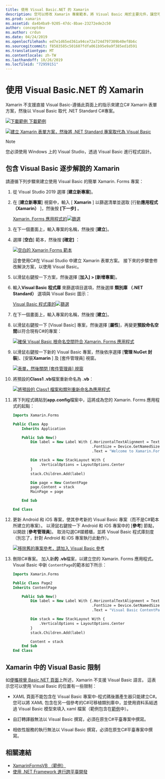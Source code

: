 ```yaml
---
title: 使用 Visual Basic.NET 的 Xamarin
description: 您可以修改 Xamarin 專案範本，將 Visual Basic 用於主要元件，讓您可以使用 VB.NET 來建立跨平臺行動應用程式。
ms.prod: xamarin
ms.assetid: da4b4ba9-9205-47dc-8bae-23272ede2c50
author: conceptdev
ms.author: crdun
ms.date: 04/24/2019
ms.openlocfilehash: ed7e1d65ed361a94ce72a724d797309b40ef8b6c
ms.sourcegitcommit: f8583585c501607fdfa061b95e9a9f385ed1d591
ms.translationtype: MT
ms.contentlocale: zh-TW
ms.lasthandoff: 10/26/2019
ms.locfileid: "72959151"
---
```

# <a name="xamarinforms-using-visual-basicnet"></a>使用 Visual Basic.NET 的 Xamarin

Xamarin 不支援直接 Visual Basic-遵循此頁面上的指示來建立C# Xamarin 表單方案，然後以 Visual Basic 取代 .NET Standard C#專案。

[![下載範例](~/media/shared/download.png) 下載範例](https://docs.microsoft.com/samples/xamarin/mobile-samples/visualbasic-xamarinformsvb/)

[![建立 Xamarin 表單方案，然後將 .NET Standard 專案取代為 Visual Basic](xamarin-forms-images/hero-sml.png)](xamarin-forms-images/hero.png#lightbox)

> [!NOTE]
> 您必須使用 Windows 上的 Visual Studio，透過 Visual Basic 進行程式設計。

## <a name="xamarinforms-with-visual-basic-walkthrough"></a>包含 Visual Basic 逐步解說的 Xamarin

請遵循下列步驟來建立使用 Visual Basic 的簡單 Xamarin. Forms 專案：

1. 從 Visual Studio 2019 選擇 [**建立新專案**]。

2. 在 [**建立新專案**] 視窗中，輸入 [ **Xamarin** ] 以篩選清單並選取 [行動**應用程式（Xamarin）** ]，然後按 **[下一步]** 。

    [Xamarin. Forms 應用程式的![篩選](xamarin-forms-images/02-sml.png)](xamarin-forms-images/02.png#lightbox)

3. 在下一個畫面上，輸入專案的名稱，然後按 [**建立**]。

4. 選擇 [**空白**] 範本，然後按 **[確定]** ：

    [![空白的 Xamarin Forms 範本](xamarin-forms-images/04-sml.png)](xamarin-forms-images/04.png#lightbox)

    這會使用C#在 Visual Studio 中建立 Xamarin 表單方案。 接下來的步驟會修改解決方案，以使用 Visual Basic。

5. 以滑鼠右鍵按一下方案，然後選擇 [**加入] > [新增專案**]。

6. 輸入**Visual Basic 程式庫** 來篩選項目選項，然後選擇 **類別庫 （.NET Standard）** 選項與 Visual Basic 圖示：

    [Visual Basic 程式庫的![篩選](xamarin-forms-images/06-sml.png)](xamarin-forms-images/06.png#lightbox)

7. 在下一個畫面上，輸入專案的名稱，然後按 [**建立**]。

8. 以滑鼠右鍵按一下 [Visual Basic] 專案，然後選擇 [**屬性**]，再變更**預設命名空間**以符合現有C#的專案：

    [![確保 Visual Basic 根命名空間符合 Xamarin. Forms 應用程式](xamarin-forms-images/07a-sml.png)](xamarin-forms-images/07a.png#lightbox)

9. 以滑鼠右鍵按一下新的 Visual Basic 專案，然後依序選擇 [**管理 NuGet 封裝**]、[安裝**Xamarin** ] 及 [套件管理員] 視窗。

    [![表單，然後關閉 [套件管理員] 視窗](xamarin-forms-images/07b-sml.png)](xamarin-forms-images/07b.png#lightbox)

10. 將預設的**Class1 .vb**檔案重新命名為 **.vb**：

    [![將預設的 Class1 檔案和類別重新命名為應用程式](xamarin-forms-images/08.png)](xamarin-forms-images/08.png#lightbox)

11. 將下列程式碼貼到**app.config**檔案中，這將成為您的 Xamarin. Forms 應用程式的起點：

    ```vb
    Imports Xamarin.Forms

    Public Class App
        Inherits Application

        Public Sub New()
            Dim label = New Label With {.HorizontalTextAlignment = TextAlignment.Center,
                                        .FontSize = Device.GetNamedSize(NamedSize.Medium, GetType(Label)),
                                        .Text = "Welcome to Xamarin.Forms with Visual Basic.NET"}

            Dim stack = New StackLayout With {
                .VerticalOptions = LayoutOptions.Center
            }
            stack.Children.Add(label)

            Dim page = New ContentPage
            page.Content = stack
            MainPage = page

        End Sub

    End Class
    ```

12. 更新 Android 和 iOS 專案，使其參考新的 Visual Basic 專案（而不是C#範本所建立的專案）。
以滑鼠右鍵按一下 Android 和 iOS 專案中的 [**參考**] 節點，以開啟 [**參考管理員**]。 取消勾選C#媒體櫃，並將 Visual Basic 程式庫刻度（別忘了，針對 Android 和 iOS 專案執行此動作）。

    [![移除舊的專案參考，請加入 Visual Basic 參考](xamarin-forms-images/10-sml.png)](xamarin-forms-images/10.png#lightbox)

13. 刪除C#專案。 加入新**的 .vb**檔案，以建立您的 Xamarin. Forms 應用程式。 Visual Basic 中新 `ContentPage`的範本如下所示：

    ```vb
    Imports Xamarin.Forms

    Public Class Page2
    Inherits ContentPage

        Public Sub New()
            Dim label = New Label With {.HorizontalTextAlignment = TextAlignment.Center,
                                        .FontSize = Device.GetNamedSize(NamedSize.Medium, GetType(Label)),
                                        .Text = "Visual Basic ContentPage"}

            Dim stack = New StackLayout With {
                .VerticalOptions = LayoutOptions.Center
            }
            stack.Children.Add(label)

            Content = stack
        End Sub
    End Class
    ```

## <a name="limitations-of-visual-basic-in-xamarinforms"></a>Xamarin 中的 Visual Basic 限制

如[便攜視覺 Basic.NET 頁面](~/cross-platform/platform/visual-basic/index.md)上所述，Xamarin 不支援 Visual Basic 語言。 這表示您可以使用 Visual Basic 的位置有一些限制：

- XAML 頁面不能包含在 Visual Basic 專案中-程式碼後置產生器只能建立C#。 您可以將 XAML 包含在另一個參考的C#可移植類別庫中，並使用資料系結透過 Visual Basic 模型來填入 xaml 檔案（範例包含在[範例](https://github.com/xamarin/mobile-samples/tree/master/VisualBasic/XamarinFormsVB/XamlPages)中）。

- 自訂轉譯器無法以 Visual Basic 撰寫，必須在原生C#平臺專案中撰寫。

- 相依性服務的執行無法以 Visual Basic 撰寫，必須在原生C#平臺專案中撰寫。

## <a name="related-links"></a>相關連結

- [XamarinFormsVB （範例）](https://docs.microsoft.com/samples/xamarin/mobile-samples/visualbasic-xamarinformsvb/)
- [使用 .NET Framework 進行跨平臺開發](https://docs.microsoft.com/dotnet/standard/cross-platform/)
